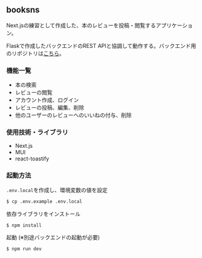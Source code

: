 ## booksns
Next.jsの練習として作成した、本のレビューを投稿・閲覧するアプリケーション。

Flaskで作成したバックエンドのREST APIと協調して動作する。バックエンド用のリポジトリは[こちら](https://github.com/toyoce/booksns-api)。

### 機能一覧
- 本の検索
- レビューの閲覧
- アカウント作成、ログイン
- レビューの投稿、編集、削除
- 他のユーザーのレビューへのいいねの付与、削除

### 使用技術・ライブラリ
- Next.js
- MUI
- react-toastify

### 起動方法
`.env.local`を作成し、環境変数の値を設定
```bash
$ cp .env.example .env.local
```

依存ライブラリをインストール 
```bash
$ npm install
```

起動 (※別途バックエンドの起動が必要)
```bash
$ npm run dev
```
